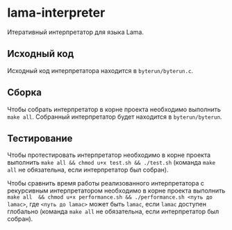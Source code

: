 # lama-interpreter

Итеративный интерпретатор для языка Lama.

## Исходный код

Исходный код интерпретатора находится в `byterun/byterun.c`. 

## Сборка

Чтобы собрать интерпретатор в корне проекта необходимо выполнить `make all`. Собранный интерпретатор будет находится в `byterun/byterun`.

## Тестирование

Чтобы протестировать интерпретатор необходимо в корне проекта выполнить `make all && chmod u+x test.sh && ./test.sh` (команда `make all` не обязательна, если интерпретатор был собран).

Чтобы сравнить время работы реализованного интерпретатора с рекурсивным интерпретатором необходимо в корне проекта выполнить `make all  && chmod u+x performance.sh && ./performance.sh <путь до lamac>`, где `<путь до lamac>` может быть `lamac`, если `lamac` доступен глобально (команда `make all` не обязательна, если интерпретатор был собран).
